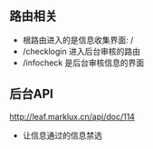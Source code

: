 ## 路由相关
- 根路由进入的是信息收集界面: /
- /checklogin 进入后台审核的路由 
- /infocheck 是后台审核信息的界面

## 后台API
http://leaf.marklux.cn/api/doc/114


- 让信息通过的信息禁选  
  